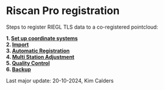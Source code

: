# Riscan Pro registration
Steps to register RIEGL TLS data to a co-registered pointcloud:

**1. [Set up coordinate systems](1.GeoSysManager.md)**<br>
**2. [Import](2.project_import_and_georeferencing.md)**<br>
**3. [Automatic Registration](3.automatic_registration2.md)**<br>
**4. [Multi Station Adjustment](4.multi_station_adjustment.md)**<br>
**5. [Quality Control](5.quality_control.md)**<br>
**6. [Backup](6.backup_export.md)**<br>

Last major update: 20-10-2024, Kim Calders
